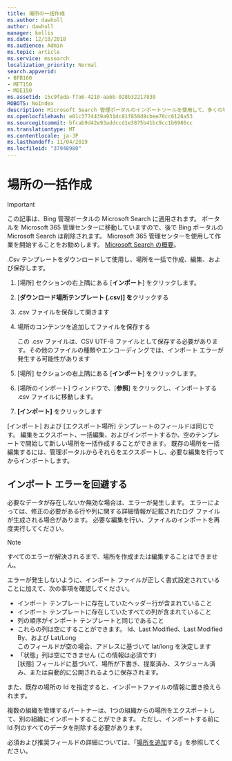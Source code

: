 ```yaml
---
title: 場所の一括作成
ms.author: dawholl
author: dawholl
manager: kellis
ms.date: 12/18/2018
ms.audience: Admin
ms.topic: article
ms.service: mssearch
localization_priority: Normal
search.appverid:
- BFB160
- MET150
- MOE150
ms.assetid: 15c9fada-f7a6-4210-aa6b-028b32217830
ROBOTS: NoIndex
description: Microsoft Search 管理ポータルのインポートツールを使用して、多くの場所を一度に追加する
ms.openlocfilehash: e01c3774439a931dc81f850d8cbee76cc6128a53
ms.sourcegitcommit: bfcab9d42e93addccd1e3875b41bc9cc1b6986cc
ms.translationtype: MT
ms.contentlocale: ja-JP
ms.lasthandoff: 11/04/2019
ms.locfileid: "37948980"
---
```

# <a name="bulk-create-locations"></a>場所の一括作成

> [!IMPORTANT]
> この記事は、Bing 管理ポータルの Microsoft Search に適用されます。 ポータルを Microsoft 365 管理センターに移動していますので、後で Bing ポータルの Microsoft Search は削除されます。 Microsoft 365 管理センターを使用して作業を開始することをお勧めします。 [Microsoft Search の概要](overview-microsoft-search.md)。
    
.Csv テンプレートをダウンロードして使用し、場所を一括で作成、編集、および保存します。 
  
1. [場所] セクションの右上隅にある [**インポート**] をクリックします。
    
2. [**ダウンロード場所テンプレート (.csv)] を**クリックする
    
3. .csv ファイルを保存して開きます
    
4. 場所のコンテンツを追加してファイルを保存する

    この .csv ファイルは、CSV UTF-8 ファイルとして保存する必要があります。その他のファイルの種類やエンコーディングでは、インポート エラーが発生する可能性があります
    
5. [場所] セクションの右上隅にある [**インポート**] をクリックします。
    
6. [場所のインポート] ウィンドウで、[**参照**] をクリックし、インポートする .csv ファイルに移動します。 
    
7. **[インポート]** をクリックします

[インポート] および [エクスポート場所] テンプレートのフィールドは同じです。 編集をエクスポート、一括編集、およびインポートするか、空のテンプレートで開始して新しい場所を一括作成することができます。 既存の場所を一括編集するには、管理ポータルからそれらをエクスポートし、必要な編集を行ってからインポートします。

## <a name="prevent-import-errors"></a>インポート エラーを回避する  
必要なデータが存在しないか無効な場合は、エラーが発生します。 エラーによっては、修正の必要がある行や列に関する詳細情報が記載されたログ ファイルが生成される場合があります。 必要な編集を行い、ファイルのインポートを再度実行してください。
  
> [!NOTE]
> すべてのエラーが解決されるまで、場所を作成または編集することはできません。 

エラーが発生しないように、インポート ファイルが正しく書式設定されていることに加えて、次の事項を確認してください。
- インポート テンプレートに存在していたヘッダー行が含まれていること
- インポート テンプレートに存在していたすべての列が含まれていること
- 列の順序がインポート テンプレートと同じであること
- これらの列は空にすることができます。 Id、Last Modified、Last Modified By、および Lat/Long  
このフィールドが空の場合、アドレスに基づいて lat/long を決定します
- 「状態」列は空にできません (この情報は必須です)  
[状態] フィールドに基づいて、場所が下書き、提案済み、スケジュール済み、または自動的に公開されるように保存されます。

また、既存の場所の Id を指定すると、インポートファイルの情報に置き換えられます。

複数の組織を管理するパートナーは、1つの組織からの場所をエクスポートして、別の組織にインポートすることができます。 ただし、インポートする前に Id 列のすべてのデータを削除する必要があります。
  
必須および推奨フィールドの詳細については、「[場所を追加](add-a-location.md)する」を参照してください。

  

